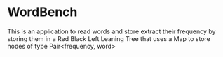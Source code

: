 # WordBench
This is an application to read words and store extract their frequency by storing them in a Red Black Left Leaning Tree that uses a Map
to store nodes of type Pair<frequency, word>
